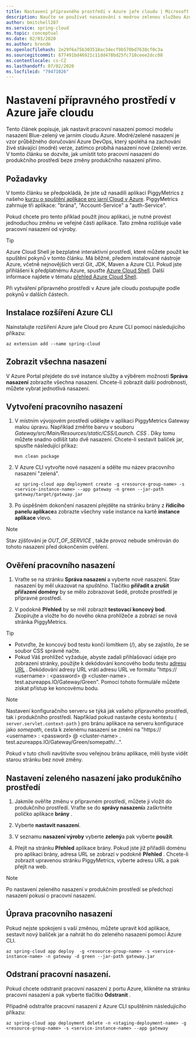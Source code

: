 ```yaml
---
title: Nastavení přípravného prostředí v Azure jaře cloudu | Microsoft Docs
description: Naučte se používat nasazování s modrou zelenou službou Azure Pramenitého cloudu
author: bmitchell287
ms.service: spring-cloud
ms.topic: conceptual
ms.date: 02/03/2020
ms.author: brendm
ms.openlocfilehash: 2e29f6a75b303518ac34ecf9b570bd7638cf0c3a
ms.sourcegitcommit: 877491bd46921c11dd478bd25fc718ceee2dcc08
ms.contentlocale: cs-CZ
ms.lasthandoff: 07/02/2020
ms.locfileid: "79471026"
---
```

# <a name="set-up-a-staging-environment-in-azure-spring-cloud"></a>Nastavení přípravného prostředí v Azure jaře cloudu

Tento článek popisuje, jak nastavit pracovní nasazení pomocí modelu nasazení Blue-zelený ve jarním cloudu Azure. Modré/zelené nasazení je vzor průběžného doručování Azure DevOps, který spoléhá na zachování živé stávající (modré) verze, zatímco probíhá nasazení nové (zelené) verze. V tomto článku se dozvíte, jak umístit toto pracovní nasazení do produkčního prostředí beze změny produkčního nasazení přímo.

## <a name="prerequisites"></a>Požadavky

V tomto článku se předpokládá, že jste už nasadili aplikaci PiggyMetrics z našeho [kurzu o spuštění aplikace pro jarní Cloud v Azure](spring-cloud-quickstart-launch-app-portal.md). PiggyMetrics zahrnuje tři aplikace: "brána", "Account-Service" a "auth-Service".  

Pokud chcete pro tento příklad použít jinou aplikaci, je nutné provést jednoduchou změnu ve veřejné části aplikace.  Tato změna rozlišuje vaše pracovní nasazení od výroby.

>[!TIP]
> Azure Cloud Shell je bezplatné interaktivní prostředí, které můžete použít ke spuštění pokynů v tomto článku.  Má běžné, předem instalované nástroje Azure, včetně nejnovějších verzí Git, JDK, Maven a Azure CLI. Pokud jste přihlášeni k předplatnému Azure, spusťte [Azure Cloud Shell](https://shell.azure.com).  Další informace najdete v tématu [přehled Azure Cloud Shell](../cloud-shell/overview.md).

Při vytváření přípravného prostředí v Azure jaře cloudu postupujte podle pokynů v dalších částech.

## <a name="install-the-azure-cli-extension"></a>Instalace rozšíření Azure CLI

Nainstalujte rozšíření Azure jaře Cloud pro Azure CLI pomocí následujícího příkazu:

```azurecli
az extension add --name spring-cloud
```
    
## <a name="view-all-deployments"></a>Zobrazit všechna nasazení

V Azure Portal přejdete do své instance služby a výběrem možnosti **Správa nasazení** zobrazíte všechna nasazení. Chcete-li zobrazit další podrobnosti, můžete vybrat jednotlivá nasazení.

## <a name="create-a-staging-deployment"></a>Vytvoření pracovního nasazení

1. V místním vývojovém prostředí udělejte v aplikaci PiggyMetrics Gateway malou úpravu. Například změňte barvu v souboru *Gateway/src/Main/Resources/static/CSS/Launch. CSS* . Díky tomu můžete snadno odlišit tato dvě nasazení. Chcete-li sestavit balíček jar, spusťte následující příkaz: 

    ```console
    mvn clean package
    ```

1. V Azure CLI vytvořte nové nasazení a sdělte mu název pracovního nasazení "zelená".

    ```azurecli
    az spring-cloud app deployment create -g <resource-group-name> -s <service-instance-name> --app gateway -n green --jar-path gateway/target/gateway.jar
    ```

1. Po úspěšném dokončení nasazení přejděte na stránku brány z **řídicího panelu aplikace**a zobrazte všechny vaše instance na kartě **instance aplikace** vlevo.
  
> [!NOTE]
> Stav zjišťování je *OUT_OF_SERVICE* , takže provoz nebude směrován do tohoto nasazení před dokončením ověření.

## <a name="verify-the-staging-deployment"></a>Ověření pracovního nasazení

1. Vraťte se na stránku **Správa nasazení** a vyberte nové nasazení. Stav nasazení by měl ukazovat na *spuštěno*. Tlačítko **přiřadit a zrušit přiřazení domény** by se mělo zobrazovat šedě, protože prostředí je přípravné prostředí.

1. V podokně **Přehled** by se měl zobrazit **testovací koncový bod**. Zkopírujte a vložte ho do nového okna prohlížeče a zobrazí se nová stránka PiggyMetrics.

>[!TIP]
> * Potvrďte, že koncový bod testu končí lomítkem (/), aby se zajistilo, že se soubor CSS správně načte.  
> * Pokud Váš prohlížeč vyžaduje, abyste zadali přihlašovací údaje pro zobrazení stránky, použijte k dekódování koncového bodu testu [adresu URL](https://www.urldecoder.org/) . Dekódování adresy URL vrátí adresu URL ve formátu "https:// \<username> : \<password> @ \<cluster-name> . test.azureapps.IO/Gateway/Green".  Pomocí tohoto formuláře můžete získat přístup ke koncovému bodu.

>[!NOTE]    
> Nastavení konfiguračního serveru se týká jak vašeho přípravného prostředí, tak i produkčního prostředí. Například pokud nastavíte cestu kontextu ( `server.servlet.context-path` ) pro bránu aplikace na serveru konfigurace jako *somepath*, cesta k zelenému nasazení se změní na "https:// \<username> : \<password> @ \<cluster-name> . test.azureapps.IO/Gateway/Green/somepath/...".
 
 Pokud v tuto chvíli navštívíte svou veřejnou bránu aplikace, měli byste vidět starou stránku bez nové změny.
    
## <a name="set-the-green-deployment-as-the-production-environment"></a>Nastavení zeleného nasazení jako produkčního prostředí

1. Jakmile ověříte změnu v přípravném prostředí, můžete ji vložit do produkčního prostředí. Vraťte se do **správy nasazení**a zaškrtněte políčko aplikace **brány** .

2. Vyberte **nastavit nasazení**.
3. V seznamu **nasazení výroby** vyberte **zelený**a pak vyberte **použít**.
4. Přejít na stránku **Přehled** aplikace brány. Pokud jste již přiřadili doménu pro aplikaci brány, adresa URL se zobrazí v podokně **Přehled** . Chcete-li zobrazit upravenou stránku PiggyMetrics, vyberte adresu URL a pak přejít na web.

>[!NOTE]
> Po nastavení zeleného nasazení v produkčním prostředí se předchozí nasazení pokusí o pracovní nasazení.

## <a name="modify-the-staging-deployment"></a>Úprava pracovního nasazení

Pokud nejste spokojeni s vaší změnou, můžete upravit kód aplikace, sestavit nový balíček jar a nahrát ho do zeleného nasazení pomocí Azure CLI.

```azurecli
az spring-cloud app deploy  -g <resource-group-name> -s <service-instance-name> -n gateway -d green --jar-path gateway.jar
```

## <a name="delete-the-staging-deployment"></a>Odstraní pracovní nasazení.

Pokud chcete odstranit pracovní nasazení z portu Azure, klikněte na stránku pracovní nasazení a pak vyberte tlačítko **Odstranit** .

Případně odstraňte pracovní nasazení z Azure CLI spuštěním následujícího příkazu:

```azurecli
az spring-cloud app deployment delete -n <staging-deployment-name> -g <resource-group-name> -s <service-instance-name> --app gateway
```
